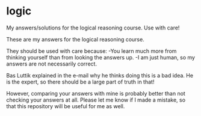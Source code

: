 # logic
My answers/solutions for the logical reasoning course. Use with care!

These are my answers for the logical reasoning course.

They should be used with care because:
-You learn much more from thinking yourself than from looking the answers up.
-I am just human, so my answers are not necessarily correct.

Bas Luttik explained in the e-mail why he thinks doing this is a bad idea. He is the expert, so there should be a large part of truth in that!

However, comparing your answers with mine is probably better than not checking your answers at all.
Please let me know if I made a mistake, so that this repository will be useful for me as well.
